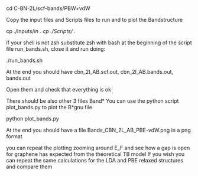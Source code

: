 #
cd C-BN-2L/scf-bands/PBW+vdW

Copy the input files and Scripts files to run and to plot the Bandstructure

cp ./Inputs/*in .
cp ./Scripts/* . 

if your shell is not zsh substitute zsh with bash at the beginning of the script file
run_bands.sh,  close it  and run doing:

./run_bands.sh

At the end you should have  cbn_2l_AB.scf.out, cbn_2l_AB.bands.out, bands.out 

Open them and check that everything is ok

There should be also other 3 files Band* 
You can use the python script plot_bands.py to plot the B*gnu file

python plot_bands.py 

At the end you should have a file Bands_CBN_2L_AB_PBE-vdW.png in a png format 

you can repeat the plotting zooming around E_F and see how a gap is open for graphene has expected from the theoretical TB model
If you wish you can repeat the same calculations for the LDA and PBE relaxed structures and compare them 
